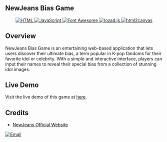 ## NewJeans Bias Game
<div align="center">
    <a href="https://www.w3.org/TR/html52/">
        <img src="https://img.shields.io/badge/HTML-E34F26?style=flat-square&logo=html5&logoColor=white" alt="HTML">
    </a>
    <a href="https://developer.mozilla.org/en-US/docs/Web/JavaScript">
        <img src="https://img.shields.io/badge/JavaScript-F7DF1E?style=flat-square&logo=javascript&logoColor=black" alt="JavaScript">
    </a>
    <a href="https://fontawesome.com/">
        <img src="https://img.shields.io/badge/Font%20Awesome-339AF0?style=flat-square&logo=font%20awesome&logoColor=white" alt="Font Awesome">
    </a>
    <a href="https://github.com/ApoorvSaxena/lozad.js">
        <img src="https://img.shields.io/badge/lozad.js-FF2D20?style=flat-square&logo=npm&logoColor=white" alt="lozad.js">
    </a>
    <a href="https://html2canvas.hertzen.com/">
        <img src="https://img.shields.io/badge/html2canvas-FAAD14?style=flat-square&logo=html5&logoColor=white" alt="html2canvas">
    </a>
</div>


## Overview

NewJeans Bias Game is an entertaining web-based application that lets users discover their ultimate bias, a term popular in K-pop fandoms for their favorite idol or celebrity. With a simple and interactive interface, players can input their names to reveal their special bias from a collection of stunning idol images.

## Live Demo

Visit the live demo of this game at [here](https://bimoarifw.my.id/game/newjeansbias/en).

## Credits

- [NewJeans Official Website](https://newjeans.kr/)

<div>
    <a href="mailto:bimoarifiwibowo012@gmail.com">
        <img src="https://img.shields.io/badge/Email-white?logo=gmail" alt="Email">
    </a>
</div>


